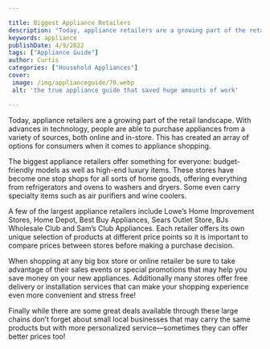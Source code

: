 ```yaml
---

title: Biggest Appliance Retailers
description: "Today, appliance retailers are a growing part of the retail landscape. With advances in technology, people are able to purchase ap...continue on"
keywords: appliance
publishDate: 4/9/2022
tags: ["Appliance Guide"]
author: Curtis
categories: ["Household Appliances"]
cover: 
 image: /img/applianceguide/70.webp
 alt: 'the true appliance guide that saved huge amounts of work'

---
```


Today, appliance retailers are a growing part of the retail landscape. With advances in technology, people are able to purchase appliances from a variety of sources, both online and in-store. This has created an array of options for consumers when it comes to appliance shopping.

The biggest appliance retailers offer something for everyone: budget-friendly models as well as high-end luxury items. These stores have become one stop shops for all sorts of home goods, offering everything from refrigerators and ovens to washers and dryers. Some even carry specialty items such as air purifiers and wine coolers. 

A few of the largest appliance retailers include Lowe’s Home Improvement Stores, Home Depot, Best Buy Appliances, Sears Outlet Store, BJs Wholesale Club and Sam’s Club Appliances. Each retailer offers its own unique selection of products at different price points so it is important to compare prices between stores before making a purchase decision. 

When shopping at any big box store or online retailer be sure to take advantage of their sales events or special promotions that may help you save money on your new appliances. Additionally many stores offer free delivery or installation services that can make your shopping experience even more convenient and stress free! 

Finally while there are some great deals available through these large chains don’t forget about small local businesses that may carry the same products but with more personalized service—sometimes they can offer better prices too!

